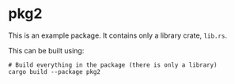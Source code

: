 # pkg2

This is an example package.
It contains only a library crate, `lib.rs`.

This can be built using:

```
# Build everything in the package (there is only a library)
cargo build --package pkg2
```
